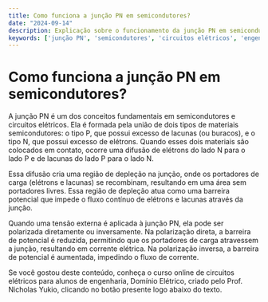 ```yaml
---
title: Como funciona a junção PN em semicondutores?
date: "2024-09-14"
description: Explicação sobre o funcionamento da junção PN em semicondutores no contexto de circuitos elétricos.
keywords: ['junção PN', 'semicondutores', 'circuitos elétricos', 'engenharia']
---
```


# Como funciona a junção PN em semicondutores?

A junção PN é um dos conceitos fundamentais em semicondutores e circuitos elétricos. Ela é formada pela união de dois tipos de materiais semicondutores: o tipo P, que possui excesso de lacunas (ou buracos), e o tipo N, que possui excesso de elétrons. Quando esses dois materiais são colocados em contato, ocorre uma difusão de elétrons do lado N para o lado P e de lacunas do lado P para o lado N.

Essa difusão cria uma região de depleção na junção, onde os portadores de carga (elétrons e lacunas) se recombinam, resultando em uma área sem portadores livres. Essa região de depleção atua como uma barreira potencial que impede o fluxo contínuo de elétrons e lacunas através da junção.

Quando uma tensão externa é aplicada à junção PN, ela pode ser polarizada diretamente ou inversamente. Na polarização direta, a barreira de potencial é reduzida, permitindo que os portadores de carga atravessem a junção, resultando em corrente elétrica. Na polarização inversa, a barreira de potencial é aumentada, impedindo o fluxo de corrente.

Se você gostou deste conteúdo, conheça o curso online de circuitos elétricos para alunos de engenharia, Domínio Elétrico, criado pelo Prof. Nicholas Yukio, clicando no botão presente logo abaixo do texto.